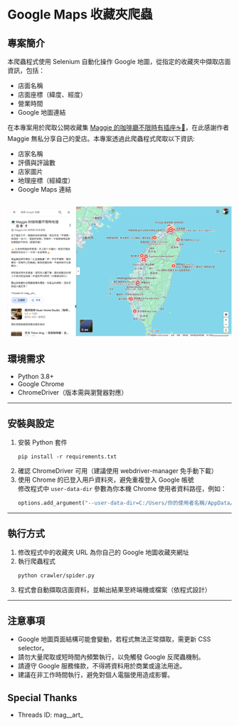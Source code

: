 # Google Maps 收藏夾爬蟲

## 專案簡介
本爬蟲程式使用 Selenium 自動化操作 Google 地圖，從指定的收藏夾中擷取店面資訊，包括：
- 店面名稱
- 店面座標（緯度、經度）
- 營業時間
- Google 地圖連結

在本專案用於爬取公開收藏集 [Maggie 的咖啡廳不限時有插座☕️🔌](https://www.google.com/maps/@23.8867444,119.6552845,8z/data=!4m6!1m2!10m1!1e1!11m2!2sgG_1LwZ8Se2fYnqCun_QKw!3e3?entry=ttu&g_ep=EgoyMDI1MDYwNC4wIKXMDSoASAFQAw%3D%3D)，在此感謝作者 Maggie 無私分享自己的愛店。本專案透過此爬蟲程式爬取以下資訊:
- 店家名稱
- 評價與評論數
- 店家圖片
- 地理座標（經緯度）
- Google Maps 連結

![](image.png)
---

## 環境需求
- Python 3.8+
- Google Chrome
- ChromeDriver（版本需與瀏覽器對應）

---

## 安裝與設定

1. 安裝 Python 套件
    ```
    pip install -r requirements.txt
    ```
2. 確認 ChromeDriver 可用（建議使用 webdriver-manager 免手動下載）
3. 使用 Chrome 的已登入用戶資料夾，避免重複登入 Google 帳號  
   修改程式中 `user-data-dir` 參數為你本機 Chrome 使用者資料路徑，例如：
    ```python
    options.add_argument("--user-data-dir=C:/Users/你的使用者名稱/AppData/Local/Google/Chrome/User Data")
    ```
---

## 執行方式

1. 修改程式中的收藏夾 URL 為你自己的 Google 地圖收藏夾網址
2. 執行爬蟲程式
    ```
    python crawler/spider.py
    ```
3. 程式會自動擷取店面資料，並輸出結果至終端機或檔案（依程式設計）

---

## 注意事項

- Google 地圖頁面結構可能會變動，若程式無法正常擷取，需更新 CSS selector。
- 請勿大量爬取或短時間內頻繁執行，以免觸發 Google 反爬蟲機制。
- 請遵守 Google 服務條款，不得將資料用於商業或違法用途。
- 建議在非工作時間執行，避免對個人電腦使用造成影響。

## Special Thanks
- Threads ID: mag__art_